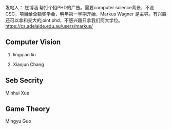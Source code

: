 发帖人： 庄博涵
帮打个招PHD的广告。需要computer science背景，不走CSC，项目给全额奖学金，明年第一学期开始，Markus Wagner 是主导。有兴趣还可以拿和交大的joint phd，不感兴趣只拿我们阿大学位。https://cs.adelaide.edu.au/users/markus/




## Computer Vision
1. lingqiao liu

2. Xiaojun Chang




## Seb Secrity
Minhui Xue



## Game Theory
Mingyu Guo
